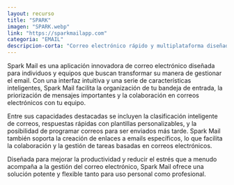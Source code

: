 ```yaml
---
layout: recurso
title: "SPARK"
imagen: "SPARK.webp"
link: "https://sparkmailapp.com"
categoria: "EMAIL"
descripcion-corta: "Correo electrónico rápido y multiplataforma diseñado para filtrar el ruido - para que puedas centrarte en lo importante."
---
```


Spark Mail es una aplicación innovadora de correo electrónico diseñada para individuos y equipos que buscan transformar su manera de gestionar el email. Con una interfaz intuitiva y una serie de características inteligentes, Spark Mail facilita la organización de tu bandeja de entrada, la priorización de mensajes importantes y la colaboración en correos electrónicos con tu equipo.

Entre sus capacidades destacadas se incluyen la clasificación inteligente de correos, respuestas rápidas con plantillas personalizables, y la posibilidad de programar correos para ser enviados más tarde. Spark Mail también soporta la creación de enlaces a emails específicos, lo que facilita la colaboración y la gestión de tareas basadas en correos electrónicos.

Diseñada para mejorar la productividad y reducir el estrés que a menudo acompaña a la gestión del correo electrónico, Spark Mail ofrece una solución potente y flexible tanto para uso personal como profesional.

